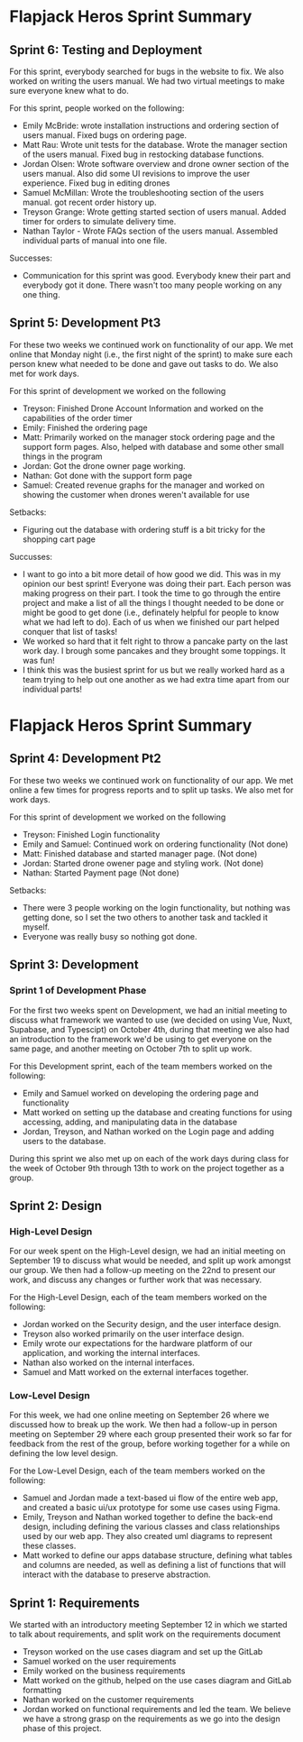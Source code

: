 # Flapjack Heros Sprint Summary #
## Sprint 6: Testing and Deployment
For this sprint, everybody searched for bugs in the website to fix. We also worked on writing the users manual. We had two virtual meetings to make sure everyone knew what to do.

For this sprint, people worked on the following:
* Emily McBride: wrote installation instructions and ordering section of users manual. Fixed bugs on ordering page.
* Matt Rau: Wrote unit tests for the database. Wrote the manager section of the users manual. Fixed bug in restocking database functions.
* Jordan Olsen: Wrote software overview and drone owner section of the users manual. Also did some UI revisions to improve the user experience. Fixed bug in editing drones
* Samuel McMillan: Wrote the troubleshooting section of the users manual. got recent order history up.
* Treyson Grange: Wrote getting started section of users manual. Added timer for orders to simulate delivery time.
* Nathan Taylor - Wrote FAQs section of the users manual. Assembled individual parts of manual into one file. 


Successes:
* Communication for this sprint was good. Everybody knew their part and everybody got it done. There wasn't too many people working on any one thing.


## Sprint 5: Development Pt3
For these two weeks we continued work on functionality of our app. We met online that Monday night (i.e., the first night of the sprint) to make sure each person knew what needed to be done and gave out tasks to do. We also met for work days. 

For this sprint of development we worked on the following
* Treyson: Finished Drone Account Information and worked on the capabilities of the order timer
* Emily: Finished the ordering page
* Matt: Primarily worked on the manager stock ordering page and the support form pages. Also, helped with database and some other small things in the program
* Jordan: Got the drone owner page working.
* Nathan: Got done with the support form page
* Samuel: Created revenue graphs for the manager and worked on showing the customer when drones weren't available for use

Setbacks: 
* Figuring out the database with ordering stuff is a bit tricky for the shopping cart page 

Succusses:
* I want to go into a bit more detail of how good we did. This was in my opinion our best sprint! Everyone was doing their part. Each person was making progress on their part. I took the time to go through the entire project and make a list of all the things I thought needed to be done or might be good to get done (i.e., definately helpful for people to know what we had left to do). Each of us when we finished our part helped conquer that list of tasks!
* We worked so hard that it felt right to throw a pancake party on the last work day. I brough some pancakes and they brought some toppings. It was fun!
* I think this was the busiest sprint for us but we really worked hard as a team trying to help out one another as we had extra time apart from our individual parts!

# Flapjack Heros Sprint Summary #
## Sprint 4: Development Pt2
For these two weeks we continued work on functionality of our app. We met online a few times for progress reports and to split up tasks. We also met for work days. 

For this sprint of development we worked on the following
* Treyson: Finished Login functionality
* Emily and Samuel: Continued work on ordering functionality (Not done)
* Matt: Finished database and started manager page. (Not done) 
* Jordan: Started drone owener page and styling work. (Not done)
* Nathan: Started Payment page (Not done)

Setbacks: 
* There were 3 people working on the login functionality, but nothing was getting done, so I set the two others to another task and tackled it myself. 
* Everyone was really busy so nothing got done.

## Sprint 3: Development

### Sprint 1 of Development Phase ###
For the first two weeks spent on Development, we had an initial meeting to discuss what framework we wanted to use (we decided on using Vue, Nuxt, Supabase, and Typescipt) on October 4th, during that meeting we also had an introduction to the framework we'd be using to get everyone on the same page, and another meeting on October 7th to split up work.

For this Development sprint, each of the team members worked on the following:
* Emily and Samuel worked on developing the ordering page and functionality
* Matt worked on setting up the database and creating functions for using accessing, adding, and manipulating data in the database
* Jordan, Treyson, and Nathan worked on the Login page and adding users to the database.

During this sprint we also met up on each of the work days during class for the week of October 9th through 13th to work on the project together as a group.


## Sprint 2: Design ##

### High-Level Design ###
For our week spent on the High-Level design, we had an initial meeting on September 19 to discuss what would be needed, and split up work amongst our group. We then had a follow-up meeting on the 22nd to present our work, and discuss any changes or further work that was necessary.

For the High-Level Design, each of the team members worked on the following:
*   Jordan worked on the Security design, and the user interface design.
*   Treyson also worked primarily on the user interface design.
*   Emily wrote our expectations for the hardware platform of our application, and working the internal interfaces.
*   Nathan also worked on the internal interfaces.
*   Samuel and Matt worked on the external interfaces together.

### Low-Level Design ###
For this week, we had one online meeting on September 26 where we discussed how to break up the work. We then had a follow-up in person meeting on September 29 where each group presented their work so far for feedback from the rest of the group, before working together for a while on defining the low level design.

For the Low-Level Design, each of the team members worked on the following:
*   Samuel and Jordan made a text-based ui flow of the entire web app, and created a basic ui/ux prototype for some use cases using Figma.
*   Emily, Treyson and Nathan worked together to define the back-end design, including defining the various classes and class relationships used by our web app. They also created uml diagrams to represent these classes.
*   Matt worked to define our apps database structure, defining what tables and columns are needed, as well as defining a list of functions that will interact with the database to preserve abstraction.



## Sprint 1: Requirements ##
We started with an introductory meeting September 12 in which we started to talk about requirements, and split work on the requirements document

*   Treyson worked on the use cases diagram and set up the GitLab
*   Samuel worked on the user requirements
*   Emily worked on the business requirements
*   Matt worked on the github, helped on the use cases diagram and GitLab formatting
*   Nathan worked on the customer requirements
*   Jordan worked on functional requirements and led the team.
We believe we have a strong grasp on the requirements as we go into the design phase of this project. 


